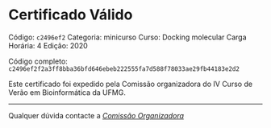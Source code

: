 # Certificado Válido

Código: `c2496ef2`
Categoria: minicurso
Curso: Docking molecular
Carga Horária: 4
Edição: 2020


Código completo: `c2496ef2f2a3ff8bba36bfd646ebeb222555fa7d588f78033ae29fb44183e2d2`


Este certificado foi expedido pela Comissão organizadora do IV Curso de Verão em Bioinformática da UFMG.

----

Qualquer dúvida contacte a [_Comissão Organizadora_](<mailto:cursobioinfoufmg@gmail.com$subject=[Certificados]>)

